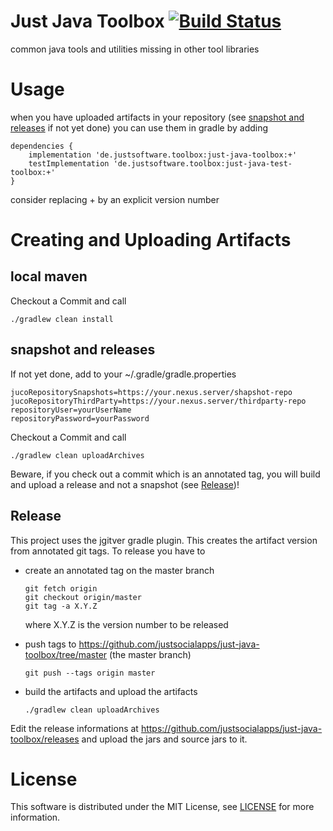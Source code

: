 # Just Java Toolbox [![Build Status](https://travis-ci.org/justsocialapps/just-java-toolbox.svg?branch=master)](https://travis-ci.org/justsocialapps/just-java-toolbox)

common java tools and utilities missing in other tool libraries

# Usage

when you have uploaded artifacts in your repository (see [snapshot and releases](#snapshot-and-releases) if not yet done) you can use them in gradle by adding

    dependencies {
        implementation 'de.justsoftware.toolbox:just-java-toolbox:+'
        testImplementation 'de.justsoftware.toolbox:just-java-test-toolbox:+'
    }

consider replacing + by an explicit version number

# Creating and Uploading Artifacts

## local maven
Checkout a Commit and call

    ./gradlew clean install

## snapshot and releases
If not yet done, add to your ~/.gradle/gradle.properties

    jucoRepositorySnapshots=https://your.nexus.server/shapshot-repo
    jucoRepositoryThirdParty=https://your.nexus.server/thirdparty-repo
    repositoryUser=yourUserName
    repositoryPassword=yourPassword

Checkout a Commit and call

    ./gradlew clean uploadArchives

Beware, if you check out a commit which is an annotated tag, you will build and upload a release and not a snapshot (see [Release](#release))!

## Release
This project uses the jgitver gradle plugin. This creates the artifact version from annotated git tags.
To release you have to
- create an annotated tag on the master branch

      git fetch origin
      git checkout origin/master
      git tag -a X.Y.Z

  where X.Y.Z is the version number to be released
- push tags to https://github.com/justsocialapps/just-java-toolbox/tree/master (the master branch)

      git push --tags origin master

- build the artifacts and upload the artifacts

      ./gradlew clean uploadArchives

Edit the release informations at https://github.com/justsocialapps/just-java-toolbox/releases and upload the jars and source jars to it.

# License

This software is distributed under the MIT License, see [LICENSE](LICENSE) for more information.
